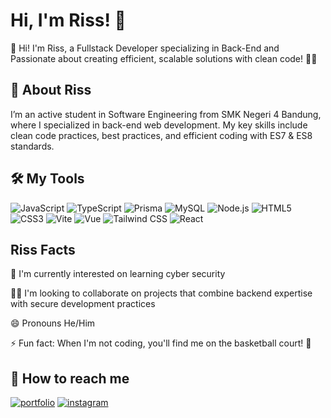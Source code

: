 
# Hi, I'm Riss! 👋
 
👋 Hi! I'm Riss, a Fullstack Developer specializing in Back-End and Passionate about creating efficient, scalable solutions with clean code! 🚀✨


## 🚀 About Riss
I’m an active student in Software Engineering from SMK Negeri 4 Bandung, where I specialized in back-end web development. My key skills include clean code practices, best practices, and efficient coding with ES7 & ES8 standards.


## 🛠 My Tools
![JavaScript](https://skillicons.dev/icons?i=js)
![TypeScript](https://skillicons.dev/icons?i=ts)
![Prisma](https://skillicons.dev/icons?i=prisma)
![MySQL](https://skillicons.dev/icons?i=mysql)
![Node.js](https://skillicons.dev/icons?i=nodejs)
![HTML5](https://skillicons.dev/icons?i=html)
![CSS3](https://skillicons.dev/icons?i=css)
![Vite](https://skillicons.dev/icons?i=vite)
![Vue](https://skillicons.dev/icons?i=vue)
![Tailwind CSS](https://skillicons.dev/icons?i=tailwind)
![React](https://skillicons.dev/icons?i=react)


## Riss Facts
🧠 I'm currently interested on learning cyber security

👯‍♀️ I'm looking to collaborate on projects that combine backend expertise with secure development practices

😄 Pronouns He/Him

⚡️ Fun fact: When I'm not coding, you'll find me on the basketball court! 🏀 


## 🔗 How to reach me
[![portfolio](https://img.shields.io/badge/my_portfolio-000?style=for-the-badge&logo=ko-fi&logoColor=white)](https://risscodingporto.vercel.app)
[![instagram](https://img.shields.io/badge/Instagram-%23E4405F.svg?style=for-the-badge&logo=instagram&logoColor=white
)](https://www.instagram.com/frsfr_)


